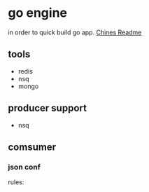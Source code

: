 # go engine

in order to quick build go app.
[Chines Readme](Readme_zh.md)

## tools

* redis
* nsq
* mongo

## producer support

* nsq

## comsumer

### json conf

rules: 
